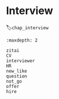 # Interview
:label:`chap_interview`

```toc
:maxdepth: 2

zitai
CV
interviewer
HR
new_like
question
not_go
offer
hire

```
